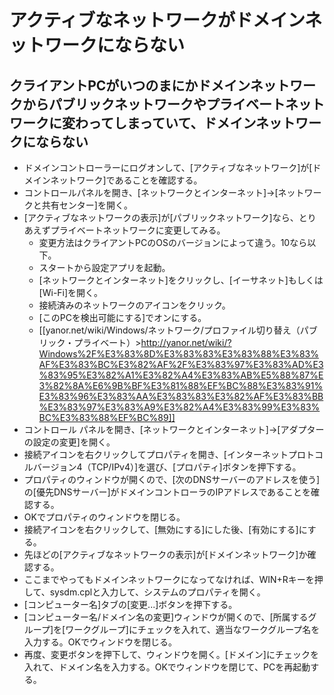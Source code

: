 ﻿# アクティブなネットワークがドメインネットワークにならない

## クライアントPCがいつのまにかドメインネットワークからパブリックネットワークやプライベートネットワークに変わってしまっていて、ドメインネットワークにならない

- ドメインコントローラーにログオンして、[アクティブなネットワーク]が[ドメインネットワーク]であることを確認する。
- コントロールパネルを開き、[ネットワークとインターネット]→[ネットワークと共有センター]を開く。
- [アクティブなネットワークの表示]が[パブリックネットワーク]なら、とりあえずプライベートネットワークに変更してみる。
  - 変更方法はクライアントPCのOSのバージョンによって違う。10なら以下。
  - スタートから設定アプリを起動。
  - [ネットワークとインターネット]をクリックし、[イーサネット]もしくは[Wi-Fi]を開く。
  - 接続済みのネットワークのアイコンをクリック。
  - [このPCを検出可能にする]でオンにする。
  - [[yanor.net/wiki/Windows/ネットワーク/プロファイル切り替え（パブリック・プライベート）>http://yanor.net/wiki/?Windows%2F%E3%83%8D%E3%83%83%E3%83%88%E3%83%AF%E3%83%BC%E3%82%AF%2F%E3%83%97%E3%83%AD%E3%83%95%E3%82%A1%E3%82%A4%E3%83%AB%E5%88%87%E3%82%8A%E6%9B%BF%E3%81%88%EF%BC%88%E3%83%91%E3%83%96%E3%83%AA%E3%83%83%E3%82%AF%E3%83%BB%E3%83%97%E3%83%A9%E3%82%A4%E3%83%99%E3%83%BC%E3%83%88%EF%BC%89]]
- コントロール パネルを開き、[ネットワークとインターネット]→[アダプターの設定の変更]を開く。
- 接続アイコンを右クリックしてプロパティを開き、[インターネットプロトコルバージョン4（TCP/IPv4）]を選び、[プロパティ]ボタンを押下する。
- プロパティのウィンドウが開くので、[次のDNSサーバーのアドレスを使う]の[優先DNSサーバー]がドメインコントローラのIPアドレスであることを確認する。
- OKでプロパティのウィンドウを閉じる。
- 接続アイコンを右クリックして、[無効にする]にした後、[有効にする]にする。
- 先ほどの[アクティブなネットワークの表示]が[ドメインネットワーク]か確認する。
- ここまでやってもドメインネットワークになってなければ、WIN+Rキーを押して、sysdm.cplと入力して、システムのプロパティを開く。
- [コンピューター名]タブの[変更...]ボタンを押下する。
- [コンピューター名/ドメイン名の変更]ウィンドウが開くので、[所属するグループ]を[ワークグループ]にチェックを入れて、適当なワークグループ名を入力する。OKでウィンドウを閉じる。
- 再度、変更ボタンを押下して、ウィンドウを開く。[ドメイン]にチェックを入れて、ドメイン名を入力する。OKでウィンドウを閉じて、PCを再起動する。
